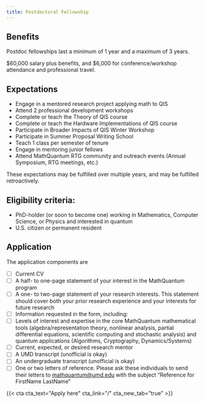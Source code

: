 ```yaml
---
title: Postdoctoral Fellowship
---
```

## Benefits
Postdoc fellowships last a minimum of 1 year and a maximum of 3 years.

$60,000 salary plus benefits, and $6,000 for conference/workshop attendance and professional travel.

## Expectations 

- Engage in a mentored research project applying math to QIS
- Attend 2 professional development workshops
- Complete or teach the Theory of QIS course
- Complete or teach the Hardware Implementations of QIS course
- Participate in Broader Impacts of QIS Winter Workshop
- Participate in Summer Proposal Writing School
- Teach 1 class per semester of tenure
- Engage in mentoring junior fellows
- Attend MathQuantum RTG community and outreach events (Annual Symposium, RTG meetings, etc.)

These expectations may be fulfilled over multiple years, and may be fulfilled retroactively.

## Eligibility criteria:
- PhD-holder (or soon to become one) working in Mathematics, Computer Science, or Physics and interested in quantum
- U.S. citizen or permanent resident

## Application

The application components are
- [ ] Current CV
- [ ] A half- to one-page statement of your interest in the MathQuantum program
- [ ] A one- to two-page statement of your research interests. This statement should cover both your prior research experience and your interests for future research
- [ ] Information requested in the form, including:
- [ ] Levels of interest and expertise in the core MathQuantum mathematical tools (algebra/representation theory, nonlinear analysis, partial differential equations, scientific computing and stochastic analysis) and quantum applications (Algorithms, Cryptography, Dynamics/Systems)
- [ ] Current, expected, or desired research mentor
- [ ] A UMD transcript (unofficial is okay)
- [ ] An undergraduate transcript (unofficial is okay)
- [ ] One or two letters of reference. Please ask these individuals to send their letters to mathquantum@umd.edu with the subject “Reference for FirstName LastName”

{{< cta cta_text="Apply here" cta_link="/" cta_new_tab="true" >}}
